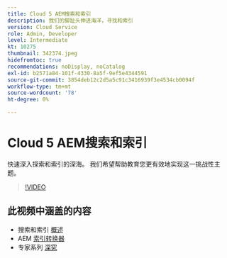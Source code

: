 ```yaml
---
title: Cloud 5 AEM搜索和索引
description: 我们的脚趾头伸进海洋，寻找和索引
version: Cloud Service
role: Admin, Developer
level: Intermediate
kt: 10275
thumbnail: 342374.jpeg
hidefromtoc: true
recommendations: noDisplay, noCatalog
exl-id: b2571a84-101f-4330-8a5f-9ef5e4344591
source-git-commit: 3854deb12c2d5a5c91c3416939f3e4534cb0094f
workflow-type: tm+mt
source-wordcount: '78'
ht-degree: 0%

---
```


# Cloud 5 AEM搜索和索引

快速深入探索和索引的深海。 我们希望帮助教育您更有效地实现这一挑战性主题。

>[!VIDEO](https://video.tv.adobe.com/v/342374)

## 此视频中涵盖的内容

+ 搜索和索引 [概述](https://experienceleague.adobe.com/docs/experience-manager-cloud-service/content/operations/indexing.html)
+ AEM [索引转换器](https://experienceleague.adobe.com/docs/experience-manager-cloud-service/content/migration-journey/refactoring-tools/index-converter.html)
+ 专家系列 [深究](../../cloud-service/migration/moving-to-aem-as-a-cloud-service/search-and-indexing.md)

